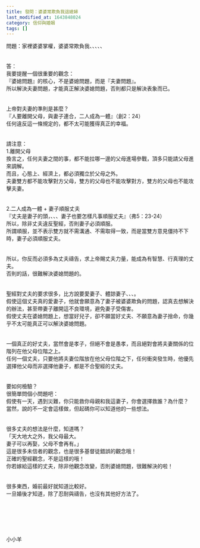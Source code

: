 ```yaml
---
title: 發問：婆婆常欺負我這媳婦
last_modified_at: 1643848024
category: 信仰與婚姻
tags: []
---
```


<p>問題：家裡婆婆掌權，婆婆常欺負我、、、、、<!--more--><br/><br/><br/>答：<br/>我要提醒一個很重要的觀念：<br/>『婆媳問題』的核心，不是婆媳問題，而是『夫妻問題』。<br/>所以解決夫妻問題，才能真正解決婆媳問題，否則都只是解決表象而已。<br/> <br/><br/>上帝對夫妻的準則是甚麼？<br/>『人要離開父母，與妻子連合，二人成為一體』（創2：24）<br/>任何違反這一條規定的，都不太可能獲得真正的幸福。<br/><br/><br/>請注意：<br/>1.離開父母<br/>換言之，任何夫妻之間的事，都不能拉哪一邊的父母進場參戰，頂多只能請父母進來調解。<br/>而且，心態上、經濟上，都必須獨立於父母之外。<br/>夫妻雙方都不能攻擊對方父母，雙方的父母也不能攻擊對方，雙方的父母也不能攻擊夫妻。<br/> <br/><br/>2.二人成為一體 + 妻子順服丈夫<br/>『丈夫是妻子的頭，、、、妻子也要怎樣凡事順服丈夫』（弗5：23-24）<br/>所以，除非丈夫違反聖經，否則妻子必須順服。<br/>所謂順服，並不表示雙方就不需溝通、不需取得一致，而是當雙方意見僵持不下時，妻子必須順服丈夫。<br/> <br/> <br/>所以，你反而必須多為丈夫禱告，求上帝賜丈夫力量，能成為有智慧、行真理的丈夫。<br/>否則的話，很難解決婆媳問題的。<br/> <br/><br/>聖經對丈夫的要求很多，比方說要愛妻子、體諒妻子、、、。<br/>假使這個丈夫真的愛妻子，他就會願意為了妻子被婆婆欺負的問題，認真去想解決的辦法，甚至帶妻子離開這不良環境，避免妻子受傷害。<br/>假使丈夫在婆媳問題上，想當好兒子，卻不願當好丈夫、不願意為妻子捨命，你幾乎不太可能真正可以解決婆媳問題。<br/><br/><br/>一個真正的好丈夫，當然會是孝子，但絕不會是愚孝，而且絕對會將夫妻關係的位階列在他父母位階之上。<br/>任何一個丈夫，只要他將夫妻位階放在他父母位階之下，任何衝突發生時，他優先選擇他父母而非選擇他妻子，都是不合聖經的丈夫。<br/><br/><br/>要如何檢驗？<br/>很簡單問個小問題吧：<br/>假使有一天，遇到災難，你只能救你母親和我這妻子，你會選擇救誰？為什麼？<br/>當然，說的不一定會這樣做，但起碼你可以知道他的一些想法。<br/><br/><br/>很多丈夫的想法是什麼，知道嗎？<br/>「天大地大之外，我父母最大。<br/>妻子可以再娶，父母不會再有。」<br/>這是很多未信者的觀念，也是很多基督徒錯誤的觀念哦！<br/>正確的聖經觀念，不是這樣的哦！<br/>你若嫁給這樣的丈夫，除非他觀念改變，否則婆媳問題，很難解決的啦！<br/><br/><br/>很多東西，婚前最好就知道比較好。<br/>一旦婚後才知道，除了忍耐與禱告，也沒有其他好方法了。<br/> <br/><br/><br/><br/><br/><br/>小小羊
</p>